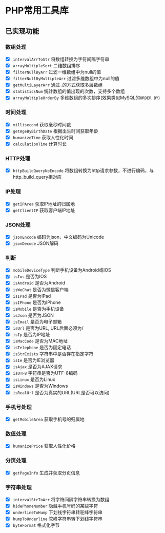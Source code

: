 # PHP常用工具库

## 已实现功能

### 数组处理
- [x] `intervalArrToStr` 将数组转换为字符间隔字符串
- [x] `arrayMultipleSort` 二维数组排序
- [x] `filterNullByArr` 过滤一维数组中为null的值
- [x] `filterNullByMultipleArr` 过滤多维数组中为null的值
- [x] `getMultiLayerArr` 通过`.`的方式获取多层数组
- [x] `statisticsNum` 统计数组的值出现的次数，支持多个数组
- [x] `arrayMultipleOrderBy` 多维数组的多次排序(效果类似MySQL的`ORDER BY`)

### 时间处理
- [x] `millisecond` 获取毫秒时间戳
- [x] `getAgeByBirthDate` 根据出生时间获取年龄
- [x] `humanizeTime` 获取人性化时间
- [x] `calculationTime` 计算时长

### HTTP处理
- [x] `httpBuildQueryNoEncode` 将数组转换为http请求参数，不进行编码，与http_build_query相对应

### IP处理
- [x] `getIPArea` 获取IP地址的归属地
- [x] `getClientIP` 获取客户端IP地址 

### JSON处理
- [x] `jsonEncode` 编码为json，中文编码为Unicode
- [x] `jsonDecode` JSON解码

### 判断
- [x] `mobileDeviceType` 判断手机设备为Android或IOS
- [x] `isIos` 是否为IOS
- [x] `isAndroid` 是否为Android
- [x] `isWeChat` 是否为微信客户端
- [x] `isIPad` 是否为IPad
- [x] `isIPhone` 是否为IPhone
- [x] `isMobile` 是否为手机设备
- [x] `isJson` 是否为JSON
- [x] `isEmail` 是否为电子邮箱
- [x] `isUrl` 是否为URL, URL后面必须为/
- [x] `isIp` 是否为IP地址
- [x] `isMacCode` 是否为MAC地址
- [x] `isTelephone` 是否为固定电话
- [x] `isStrExists` 字符串中是否存在指定字符
- [x] `isIe` 是否为IE浏览器
- [x] `isAjax` 是否为AJAX请求
- [x] `isUTF8` 字符串是否为UTF-8编码
- [x] `isLinux` 是否为Linux
- [x] `isWindows` 是否为Windows
- [x] `isRealUrl` 是否为真实的URL(URL是否可以访问)

### 手机号处理
- [x] `getMobileArea` 获取手机号的归属地

### 数值处理
- [x] `humanizePrice` 获取人性化价格

### 分页处理
- [x] `getPageInfo` 生成并获取分页信息

### 字符串处理
- [x] `intervalStrToArr` 将字符间隔字符串转换为数组
- [x] `hidePhoneNumber` 隐藏手机号码的某些字符
- [x] `underlineToHump` 下划线字符串转驼峰字符串
- [x] `humpToUnderline` 驼峰字符串转下划线字符串
- [x] `byteFormat` 格式化字节